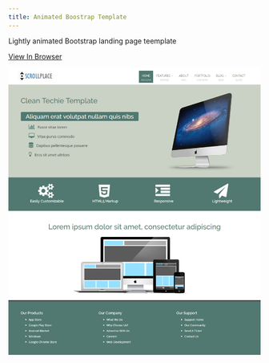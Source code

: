 ```yaml
---
title: Animated Boostrap Template
---
```


Lightly animated Bootstrap landing page teemplate

<a href="https://omgninjas.me/scroll-place/" target="_blank">View In Browser</a>

![Full Page Site](assets/img/projects/proj-6/scroll-place.jpg)



